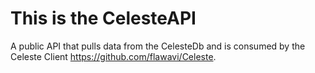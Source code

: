 # This is the CelesteAPI

A public API that pulls data from the CelesteDb and is consumed by the Celeste Client https://github.com/flawavi/Celeste.

